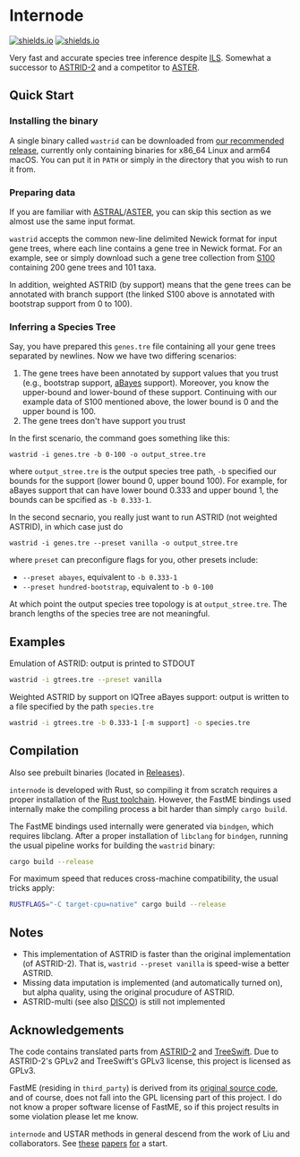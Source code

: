 Internode
==================

[![shields.io](https://img.shields.io/badge/recommended_version-0.0.7_snapshot-blue?style=for-the-badge)](https://github.com/RuneBlaze/internode/releases/tag/v0.0.7-snapshot) [![shields.io](https://img.shields.io/badge/research_paper-biorxiv_preprint-blue?style=for-the-badge)](https://www.biorxiv.org/content/10.1101/2022.05.24.493312v1)

Very fast and accurate species tree inference despite [ILS](https://en.wikipedia.org/wiki/Incomplete_lineage_sorting). Somewhat a successor to [ASTRID-2](https://github.com/pranjalv123/ASTRID) and a competitor to [ASTER](https://github.com/chaoszhang/ASTER).

## Quick Start

### Installing the binary

A single binary called `wastrid` can be downloaded from [our recommended release](https://github.com/RuneBlaze/internode/releases/tag/v0.0.7-snapshot), currently only containing binaries for x86_64 Linux and arm64 macOS. You can put it in `PATH` or simply in the directory that you wish to run it from.

### Preparing data

If you are familiar with [ASTRAL](https://github.com/smirarab/ASTRAL)/[ASTER](https://github.com/chaoszhang/ASTER), you can skip this section as we almost use the same input format.

`wastrid` accepts the common new-line delimited Newick format for input gene trees, where each line contains a gene tree in Newick format. For an example, see or simply download such a gene tree collection from [S100](https://raw.githubusercontent.com/RuneBlaze/internode/main/resources/test/s100_k200.tre) containing 200 gene trees and 101 taxa.

In addition, weighted ASTRID (by support) means that the gene trees can be annotated with branch support (the linked S100 above is annotated with bootstrap support from 0 to 100).

### Inferring a Species Tree

Say, you have prepared this `genes.tre` file containing all your gene trees separated by newlines. Now we have two differing scenarios:

 1. The gene trees have been annotated by support values that you trust (e.g., bootstrap support, [aBayes](https://academic.oup.com/sysbio/article/60/5/685/1644562?login=false) support). Moreover, you know the upper-bound and lower-bound of these support. Continuing with our example data of S100 mentioned above, the lower bound is 0 and the upper bound is 100.
 2. The gene trees don't have support you trust

In the first scenario, the command goes something like this:

```shell
wastrid -i genes.tre -b 0-100 -o output_stree.tre
```

where `output_stree.tre` is the output species tree path, `-b` specified our bounds for the support (lower bound 0, upper bound 100). For example, for aBayes support that can have lower bound 0.333 and upper bound 1, the bounds can be spcified as `-b 0.333-1`.

In the second secnario, you really just want to run ASTRID (not weighted ASTRID), in which case just do

```shell
wastrid -i genes.tre --preset vanilla -o output_stree.tre
```

where `preset` can preconfigure flags for you, other presets include:

 - `--preset abayes`, equivalent to `-b 0.333-1`
 - `--preset hundred-bootstrap`, equivalent to `-b 0-100`

At which point the output species tree topology is at `output_stree.tre`. The branch lengths of the species tree are not meaningful.

## Examples

Emulation of ASTRID: output is printed to STDOUT

```bash
wastrid -i gtrees.tre --preset vanilla
```

Weighted ASTRID by support on IQTree aBayes support: output is written to a file
specified by the path `species.tre`

```bash
wastrid -i gtrees.tre -b 0.333-1 [-m support] -o species.tre
```

## Compilation

Also see prebuilt binaries (located in [Releases](https://github.com/RuneBlaze/internode/releases)).

`internode` is developed with Rust, so compiling it from scratch requires a proper installation of the [Rust toolchain](https://www.rust-lang.org/learn/get-started). However, the FastME bindings used internally make the compiling process a bit harder than simply `cargo build`.

The FastME bindings used internally were generated via `bindgen`, which
requires libclang. After a proper installation of `libclang` for `bindgen`, running the usual pipeline works for building the `wastrid` binary:

```bash
cargo build --release
```

For maximum speed that reduces cross-machine compatibility, the usual tricks apply:

```bash
RUSTFLAGS="-C target-cpu=native" cargo build --release
```

## Notes
 - This implementation of ASTRID is faster than the original implementation (of ASTRID-2). That is, `wastrid --preset vanilla` is speed-wise a better ASTRID.
 - Missing data imputation is implemented (and automatically turned on), but alpha quality, using the original procudure of ASTRID.
 - ASTRID-multi (see also [DISCO](https://github.com/JSdoubleL/DISCO)) is still not implemented

## Acknowledgements

The code contains translated parts from [ASTRID-2](https://github.com/pranjalv123/ASTRID) and [TreeSwift](https://github.com/niemasd/TreeSwift). Due to ASTRID-2's GPLv2 and TreeSwift's GPLv3 license, this project is licensed as GPLv3.

FastME (residing in `third_party`) is derived from its
[original source code](https://gite.lirmm.fr/atgc/FastME/), and
of course, does not fall into the GPL licensing part of this project. I do not know a proper software license of FastME, so if this project
results in some violation please let me know.

`internode` and USTAR methods in general descend from the work of Liu and
collaborators. See [these](https://doi.org/10.1093/sysbio/syr027) [papers](https://doi.org/10.1186/1471-2164-16-S10-S3) [for](https://doi.org/10.1109/TCBB.2016.2604812) a start.